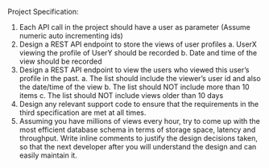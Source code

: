 Project Specification:
1) Each API call in the project should have a user as parameter (Assume numeric auto
incrementing ids)
2) Design a REST API endpoint to store the views of user profiles
a. UserX viewing the profile of UserY should be recorded
b. Date and time of the view should be recorded
3) Design a REST API endpoint to view the users who viewed this user’s profile in the past.
a. The list should include the viewer’s user id and also the date/time of the view
b. The list should NOT include more than 10 items
c. The list should NOT include views older than 10 days
4) Design any relevant support code to ensure that the requirements in the third
specification are met at all times.
5) Assuming you have millions of views every hour, try to come up with the most efficient
database schema in terms of storage space, latency and throughput. Write inline
comments to justify the design decisions taken, so that the next developer after you will
understand the design and can easily maintain it.

